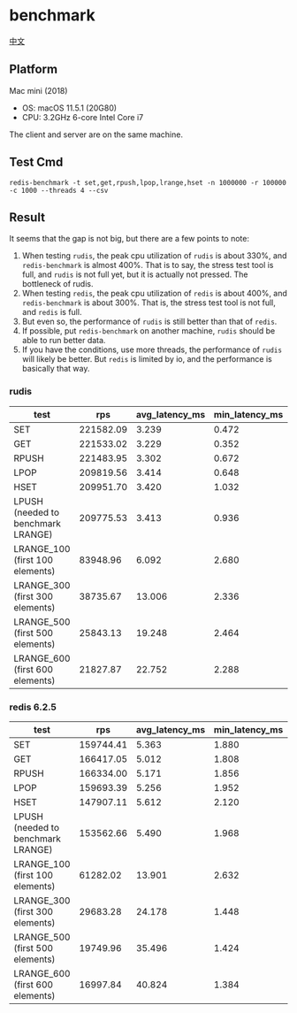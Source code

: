 # benchmark

[中文](./benchmark-zh.md)

## Platform

Mac mini (2018)

- OS: macOS 11.5.1 (20G80)
- CPU: 3.2GHz 6-core Intel Core i7

The client and server are on the same machine.

## Test Cmd

```shell
redis-benchmark -t set,get,rpush,lpop,lrange,hset -n 1000000 -r 100000 -c 1000 --threads 4 --csv
```

## Result

It seems that the gap is not big, but there are a few points to note:

1. When testing `rudis`, the peak cpu utilization of `rudis` is about 330%, and `redis-benchmark` is almost 400%. That is to say, the stress test tool is full, and `rudis` is not full yet, but it is actually not pressed. The bottleneck of rudis.
1. When testing `redis`, the peak cpu utilization of `redis` is about 400%, and `redis-benchmark` is about 300%. That is, the stress test tool is not full, and `redis` is full.
1. But even so, the performance of `rudis` is still better than that of `redis`.
1. If possible, put `redis-benchmark` on another machine, `rudis` should be able to run better data.
1. If you have the conditions, use more threads, the performance of `rudis` will likely be better. But `redis` is limited by io, and the performance is basically that way.

### rudis

| test                               | rps       | avg_latency_ms | min_latency_ms | p50_latency_ms | p95_latency_ms | p99_latency_ms | max_latency_ms |
| ---------------------------------- | --------- | -------------- | -------------- | -------------- | -------------- | -------------- | -------------- |
| SET                                | 221582.09 | 3.239          | 0.472          | 3.151          | 5.007          | 5.895          | 8.455          |
| GET                                | 221533.02 | 3.229          | 0.352          | 3.175          | 4.735          | 5.855          | 6.839          |
| RPUSH                              | 221483.95 | 3.302          | 0.672          | 3.231          | 4.887          | 5.935          | 7.871          |
| LPOP                               | 209819.56 | 3.414          | 0.648          | 3.319          | 5.143          | 5.919          | 27.935         |
| HSET                               | 209951.70 | 3.420          | 1.032          | 3.375          | 4.807          | 5.911          | 8.503          |
| LPUSH (needed to benchmark LRANGE) | 209775.53 | 3.413          | 0.936          | 3.335          | 4.783          | 5.919          | 27.231         |
| LRANGE_100 (first 100 elements)    | 83948.96  | 6.092          | 2.680          | 5.703          | 7.567          | 8.279          | 161.279        |
| LRANGE_300 (first 300 elements)    | 38735.67  | 13.006         | 2.336          | 12.487         | 16.927         | 18.495         | 198.911        |
| LRANGE_500 (first 500 elements)    | 25843.13  | 19.248         | 2.464          | 19.167         | 25.071         | 27.135         | 101.183        |
| LRANGE_600 (first 600 elements)    | 21827.87  | 22.752         | 2.288          | 22.703         | 29.935         | 31.967         | 100.991        |

### redis 6.2.5

| test                               | rps       | avg_latency_ms | min_latency_ms | p50_latency_ms | p95_latency_ms | p99_latency_ms | max_latency_ms |
| ---------------------------------- | --------- | -------------- | -------------- | -------------- | -------------- | -------------- | -------------- |
| SET                                | 159744.41 | 5.363          | 1.880          | 5.455          | 7.367          | 8.879          | 26.751         |
| GET                                | 166417.05 | 5.012          | 1.808          | 5.239          | 6.511          | 7.247          | 29.199         |
| RPUSH                              | 166334.00 | 5.171          | 1.856          | 5.399          | 6.703          | 7.559          | 25.647         |
| LPOP                               | 159693.39 | 5.256          | 1.952          | 5.455          | 6.927          | 7.631          | 28.495         |
| HSET                               | 147907.11 | 5.612          | 2.120          | 5.823          | 7.279          | 8.031          | 35.967         |
| LPUSH (needed to benchmark LRANGE) | 153562.66 | 5.490          | 1.968          | 5.567          | 7.231          | 8.343          | 130.111        |
| LRANGE_100 (first 100 elements)    | 61282.02  | 13.901         | 2.632          | 13.911         | 17.103         | 18.527         | 139.007        |
| LRANGE_300 (first 300 elements)    | 29683.28  | 24.178         | 1.448          | 23.791         | 35.807         | 42.047         | 144.255        |
| LRANGE_500 (first 500 elements)    | 19749.96  | 35.496         | 1.424          | 35.167         | 53.695         | 62.303         | 129.215        |
| LRANGE_600 (first 600 elements)    | 16997.84  | 40.824         | 1.384          | 40.607         | 62.079         | 71.103         | 128.895        |
